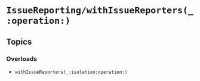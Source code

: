 # ``IssueReporting/withIssueReporters(_:operation:)``

## Topics

### Overloads

- ``withIssueReporters(_:isolation:operation:)``
